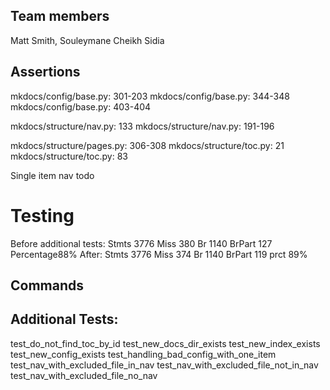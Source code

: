## Team members

Matt Smith, Souleymane Cheikh Sidia

## Assertions

mkdocs/config/base.py: 301-203
mkdocs/config/base.py: 344-348
mkdocs/config/base.py: 403-404

mkdocs/structure/nav.py: 133
mkdocs/structure/nav.py: 191-196

mkdocs/structure/pages.py: 306-308
mkdocs/structure/toc.py: 21
mkdocs/structure/toc.py: 83

Single item nav todo

# Testing

Before additional tests: Stmts 3776    Miss 380   Br 1140    BrPart 127    Percentage88%
After:  Stmts 3776    Miss 374   Br 1140    BrPart 119    prct 89%

## Commands



## Additional Tests:

test_do_not_find_toc_by_id
test_new_docs_dir_exists
test_new_index_exists
test_new_config_exists
test_handling_bad_config_with_one_item
test_nav_with_excluded_file_in_nav
test_nav_with_excluded_file_not_in_nav
test_nav_with_excluded_file_no_nav